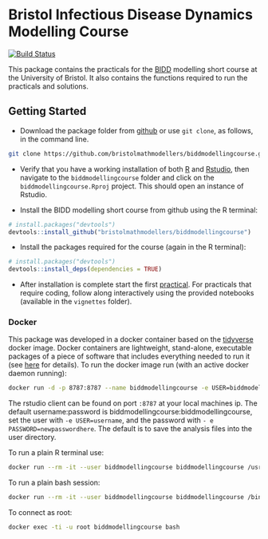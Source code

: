 
<!-- README.md is generated from README.Rmd. Please edit that file -->
Bristol Infectious Disease Dynamics Modelling Course
====================================================

[![Build Status](https://travis-ci.org/bristolmathmodellers/biddmodellingcourse.svg?branch=master)](https://travis-ci.org/bristolmathmodellers/biddmodellingcourse)

This package contains the practicals for the [BIDD](http://www.bristol.ac.uk/social-community-medicine/research/groups/bidd/) modelling short course at the University of Bristol. It also contains the functions required to run the practicals and solutions.

Getting Started
---------------

-   Download the package folder from [github](https://github.com/bristolmathmodellers/biddmodellingcourse/archive/master.zip) or use `git clone`, as follows, in the command line.

``` bash
git clone https://github.com/bristolmathmodellers/biddmodellingcourse.git
```

-   Verify that you have a working installation of both [R](https://www.r-project.org/) and [Rstudio](https://www.rstudio.com/products/rstudio/download/#download), then navigate to the `biddmodellingcourse` folder and click on the `biddmodellingcourse.Rproj` project. This should open an instance of Rstudio.

-   Install the BIDD modelling short course from github using the R terminal:

``` r
# install.packages("devtools")
devtools::install_github("bristolmathmodellers/biddmodellingcourse")
```

-   Install the packages required for the course (again in the R terminal):

``` r
# install.packages("devtools")
devtools::install_deps(dependencies = TRUE)
```

-   After installation is complete start the first [practical](https://bristolmathmodellers.github.io/biddmodellingcourse/articles/practical_1.html). For practicals that require coding, follow along interactively using the provided notebooks (available in the `vignettes` folder).

### Docker

This package was developed in a docker container based on the [tidyverse](https://hub.docker.com/r/rocker/tidyverse/) docker image. Docker containers are lightweight, stand-alone, executable packages of a piece of software that includes everything needed to run it (see [here](https://www.docker.com/what-container) for details). To run the docker image run (with an active docker daemon running):

``` bash
docker run -d -p 8787:8787 --name biddmodellingcourse -e USER=biddmodellingcourse -e PASSWORD=biddmodellingcourse seabbs/biddmodellingcourse
```

The rstudio client can be found on port `:8787` at your local machines ip. The default username:password is biddmodellingcourse:biddmodellingcourse, set the user with `-e USER=username`, and the password with `- e PASSWORD=newpasswordhere`. The default is to save the analysis files into the user directory.

To run a plain R terminal use:

``` bash
docker run --rm -it --user biddmodellingcourse biddmodellingcourse /usr/bin/R
```

To run a plain bash session:

``` bash
docker run --rm -it --user biddmodellingcourse biddmodellingcourse /bin/bash
```

To connect as root:

``` bash
docker exec -ti -u root biddmodellingcourse bash
```

